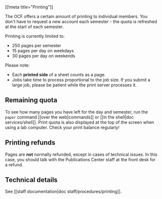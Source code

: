 [[!meta title="Printing"]]

The OCF offers a certain amount of printing to individual members. You don't have to request a new account each semester - the quota is refreshed at the start of each semester.

Printing is currently limited to:

 * 250 pages per semester
 * 15 pages per day on weekdays
 * 30 pages per day on weekends

Please note:

 * Each **printed side** of a sheet counts as a page.
 * Jobs take time to process proportional to the job size.  If you submit a large job, please be patient while the print server processes it.


## Remaining quota

To see how many pages you have left for the day and semester, run the `paper`
command [[over the web|commands]] or [[in the shell|doc services/shell]]. Print
quota is also displayed at the top of the screen when using a lab computer.
Check your print balance regularly!

## Printing refunds

Pages are **not** normally refunded, except in cases of technical issues. In
this case, you should talk with the Publications Center staff at the front desk
for a refund.

## Technical details

See [[staff documentation|doc staff/procedures/printing]].
